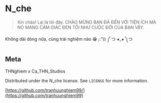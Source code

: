# N_che

> Xin chào!
> Lại là tôi đây. CHÀO MỪNG BẠN ĐÃ ĐẾN VỚI TIỆN ÍCH MÀ NÓ MANG CẢM GIÁC ĐEN TỐI NHƯ CUỘC ĐỜI CỦA BẠN VẬY.
> 



Không dài dòng nữa, cùng trải nghiệm nào 😁 ;:")) ༼ つ ◕_◕ ༽つ 


## Meta

THNghiem                                            x                                      Ca_THN_Studios 

Distributed under the N_che license. See ``LICENSE`` for more information.

[https://github.com/tranhuunghiem99/](https://github.com/tranhuunghiem99)


